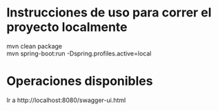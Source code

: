 # Instrucciones de uso para correr el proyecto localmente

mvn clean package\
mvn spring-boot:run -Dspring.profiles.active=local

# Operaciones disponibles

Ir a http://localhost:8080/swagger-ui.html